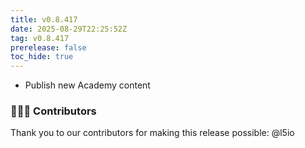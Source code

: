```yaml
---
title: v0.8.417
date: 2025-08-29T22:25:52Z
tag: v0.8.417
prerelease: false
toc_hide: true
---
```


* Publish new Academy content

### 👨🏽‍💻 Contributors

Thank you to our contributors for making this release possible:
@l5io

